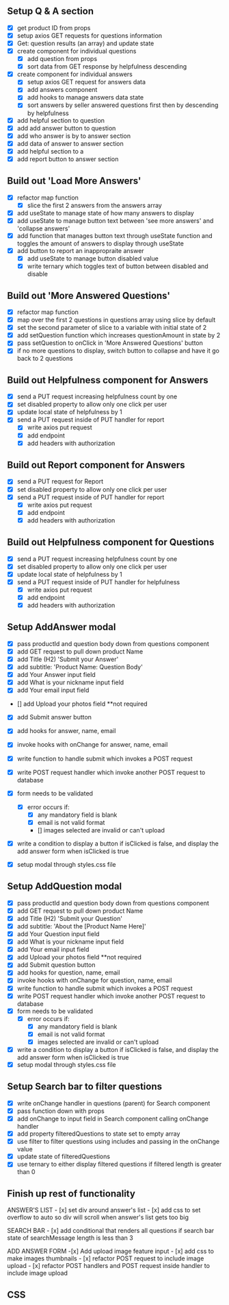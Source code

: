 ## Setup Q & A section

  - [x] get product ID from props
  - [x] setup axios GET requests for questions information
  - [x] Get: question results (an array) and update state
  - [x] create component for individual questions
    - [x] add question from props
    - [x] sort data from GET response by helpfulness descending
  - [x] create component for individual answers
    - [x] setup axios GET request for answers data
    - [x] add answers component
    - [x] add hooks to manage answers data state
    - [x] sort answers by seller answered questions first then by descending by helpfulness
  - [x] add helpful section to question
  - [x] add add answer button to question
  - [x] add who answer is by to answer section
  - [x] add data of answer to answer section
  - [x] add helpful section to a
  - [x] add report button to answer section

  ## Build out 'Load More Answers'

  - [x] refactor map function
    - [x] slice the first 2 answers from the answers array
  - [x] add useState to manage state of how many answers to display
  - [x] add useState to manage button text between 'see more answers' and 'collapse answers'
  - [x] add function that manages button text through useState function  and toggles the amount of answers to display through useState
  - [x] add button to report an inappropraite answer
    - [x] add useState to manage button disabled value
    - [x] write ternary which toggles text of button between disabled and disable

  ## Build out 'More Answered Questions'

  - [x] refactor map function
  - [x] map over the first 2 questions in questions array using slice by default
  - [x] set the second parameter of slice to a variable with initial state of 2
  - [x] add setQuestion function which increases questionAmount in state by 2
  - [x] pass setQuestion to onClick in 'More Answered Questions' button
  - [x] if no more questions to display, switch button to collapse and have it go back to 2 questions

  ## Build out Helpfulness component for Answers

  - [x] send a PUT request increasing helpfulness count by one
  - [x] set disabled property to allow only one click per user
  - [x] update local state of helpfulness by 1
  - [x] send a PUT request inside of PUT handler for report
    - [x] write axios put request
    - [x] add endpoint
    - [x] add headers with authorization

  ## Build out Report component for Answers

  - [x] send a PUT request for Report
  - [x] set disabled property to allow only one click per user
  -[x] send a PUT request inside of PUT handler for report
    - [x] write axios put request
    - [x] add endpoint
    - [x] add headers with authorization

  ## Build out Helpfulness component for Questions

  - [x] send a PUT request increasing helpfulness count by one
  - [x] set disabled property to allow only one click per user
  - [x] update local state of helpfulness by 1
  - [x] send a PUT request inside of PUT handler for helpfulness
    - [x] write axios put request
    - [x] add endpoint
    - [x] add headers with authorization

## Setup AddAnswer modal

- [x] pass productId and question body down from questions component
- [x] add GET request to pull down product Name
- [x] add Title (H2) 'Submit your Answer'
- [x] add subtitle: 'Product Name: Question Body'
- [x] add Your Answer input field
- [x] add What is your nickname input field
- [x] add Your email input field
- [] add Upload your photos field **not required
- [x] add Submit answer button
- [x] add hooks for answer, name, email
- [x] invoke hooks with onChange for answer, name, email
- [x] write function to handle submit which invokes a POST request
- [x] write POST request handler which invoke another POST request to database
- [x] form needs to be validated
  - [x] error occurs if:
    - [x] any mandatory field is blank
    - [x] email is not valid format
    - [] images selected are invalid or can't upload
- [x] write a condition to display a button if isClicked is false,
and display the add answer form when isClicked is true

- [x] setup modal through styles.css file

## Setup AddQuestion modal

- [x] pass productId and question body down from questions component
- [x] add GET request to pull down product Name
- [x] add Title (H2) 'Submit your Question'
- [x] add subtitle: 'About the [Product Name Here]'
- [x] add Your Question input field
- [x] add What is your nickname input field
- [x] add Your email input field
- [x] add Upload your photos field **not required
- [x] add Submit question button
- [x] add hooks for question, name, email
- [x] invoke hooks with onChange for question, name, email
- [x] write function to handle submit which invokes a POST request
- [x] write POST request handler which invoke another POST request to database
- [x] form needs to be validated
  - [x] error occurs if:
    - [x] any mandatory field is blank
    - [x] email is not valid format
    - [x] images selected are invalid or can't upload
- [x] write a condition to display a button if isClicked is false,
and display the add answer form when isClicked is true
- [x] setup modal through styles.css file

## Setup Search bar to filter questions


- [x] write onChange handler in questions (parent) for Search component
- [x] pass function down with props
- [x] add onChange to input field in Search component calling onChange handler
- [x] add property filteredQuestions to state set to empty array
- [x] use filter to filter questions using includes and passing in the onChange value
- [x] update state of filteredQuestions
- [x] use ternary to either display filtered questions if filtered length is greater than 0

## Finish up rest of functionality

  ANSWER'S LIST
    - [x] set div around answer's list
      - [x] add css to set overflow to auto so div will scroll when answer's list gets too big

  SEARCH BAR
    - [x] add conditional that renders all questions if search bar state of searchMessage
    length is less than 3

  ADD ANSWER FORM
    -[x] Add upload image feature input
      - [x] add css to make images thumbnails
    - [x] refactor POST request to include image upload
    - [x] refactor POST handlers and POST request inside handler to include image upload

## CSS